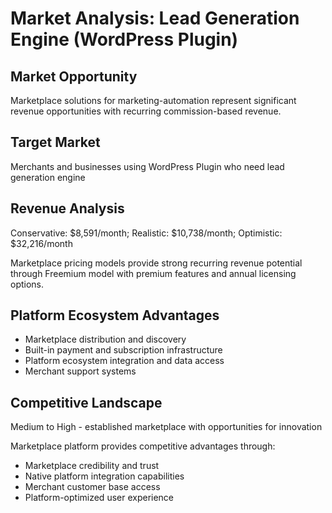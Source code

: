 # Market Analysis: Lead Generation Engine (WordPress Plugin)

## Market Opportunity
Marketplace solutions for marketing-automation represent significant revenue opportunities with recurring commission-based revenue.

## Target Market
Merchants and businesses using WordPress Plugin who need lead generation engine

## Revenue Analysis
Conservative: $8,591/month; Realistic: $10,738/month; Optimistic: $32,216/month

Marketplace pricing models provide strong recurring revenue potential through Freemium model with premium features and annual licensing options.

## Platform Ecosystem Advantages
- Marketplace distribution and discovery
- Built-in payment and subscription infrastructure
- Platform ecosystem integration and data access
- Merchant support systems

## Competitive Landscape
Medium to High - established marketplace with opportunities for innovation

Marketplace platform provides competitive advantages through:
- Marketplace credibility and trust
- Native platform integration capabilities
- Merchant customer base access
- Platform-optimized user experience
